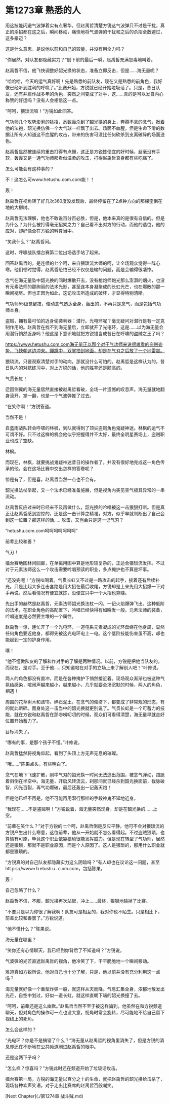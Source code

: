 # 第1273章 熟悉的人

用这技能闪避气波弹着实有点奢华。但赵禹哲清楚方锐这气波弹只不过是干扰，真正的杀招都在这之后，瞬间移动，痛快地将气波弹的干扰和之后的杀招全数避过，这多豪迈？

这是什么意思，是说他以前和自己的较量，并没有用全力吗？

“你居然，对队友都隐藏实力？”倒下前的最后一瞬，赵禹哲充满怨毒地叫着。

赵禹哲不信，他飞快调整好韶光换的状态，准备立即反击，但是……海无量呢？

“哈哈哈，今天的运气真好啊！先是熟悉的前队友，现在又是熟悉的前角色，我好像已经听到胜利的呼唤了。”比赛开始，方锐就已经开始垃圾话了。只是，昔日队友，还有并肩作战多年的角色，突然之间变成了对手，这……真的是可以发自内心称赞的好运吗？没有人会相信这一点。

“呵呵，猥琐流嘛！”方锐如此回答。

气功师几个攻势澎湃的猛招，悉数轰杀到了韶光换的身上，奔腾不息的念气，掀着他的法袍，韶光换仿佛一个大气球一样飘了出去。场面不血腥，但是生命下滑的数据让所有人知道这不血腥的攻击，带来的伤害可没比任何砍杀到支离破碎的场面逊色。

赵禹哲显然被连续的重击打得有点懵，这正是方锐拣便宜的好时候，丝毫没有手软，轰轰又是一通气功师那看似温柔的攻击，打得赵禹哲真身都有些吃痛了。

怎么可能会有这种事的？

不！这怎么可www.hetushu.com.com能！！

轰！

赵禹哲在视角转了好几次360度没发现后，最终停留在了2点钟方向的那棵歪倒在地的大柳树。

赵禹哲无法理解，他也不敢说百分百必胜，但是，他本来真的是很有自信的。但是为什么？为什么被打得毫无招架之力？自己看不出对方的行动，而他的选位，他的应对，却好像全在方锐的料算当中。

“笑我什么？”赵禹哲问。

这时，呼啸战队擂台赛第二位出场选手站了起来。

回答赵禹哲的，是连续的七个呵，来自猥琐流大师的呵，让全场观众觉得一阵心寒。他们顿时觉得，赵禹哲恐怕已经不仅仅是输的问题，而是会输得很凄惨。

念气在海无量坠中韶光换的同时爆散开去，没有枪炮师炮光那么澎湃的烟火，也没有元素法师的那绚丽的法术光影，甚至连本身凝聚成的长虹光芒，也在爆散的那一瞬间褪尽。但也正因为如此，这记攻击所造成的破坏，才显得特别清晰。

气功师55级觉醒技，催动念气透达全身，轰出的，不再只是念气，而是包括气功师本身。

盗贼，拥有最可怕的近身偷袭利器：潜行。光电环呢？毫无疑问对潜行是有一定克制作用的。赵禹哲在找不到海无量后，立即就开了光电环，这是……以为海无量会用潜行悄然近身吗？他这是下意识地就把方锐错当成昔日在呼啸的盗贼之王了吗？

https://www.hetushu.com.com海无量正以那个对于气功师来说很难看的盗贼姿势，飞快朝这边冲来。蹦跳中，双掌拍到地面，却是在气刃之后放了一个地雷震。

猥琐流，只要观察清楚对手的动向，那就没什么可怕的。赵禹哲是这样认为的。昔日队内的对抗练习中，对上方锐的话，他的胜率还是颇高的。

气贯长虹！

迂回侧翼的海无量居然直接被赵禹哲看破，全场一片遗憾的叹息声。海无量就地翻身滚开，掌一翻，也是一个气波弹推了过去。

“在笑你啊！”方锐答道。

当然不是！

自蓝雨战队转会呼啸的林枫，到队就得到了顶尖盗贼角色鬼疑神迷。林枫的运气不可谓不好。只不过这样的机会他似乎把握得并不太好，最终全明星赛场上，盗贼职业也成了空缺。

林枫。

而现在，林枫，就要挑战鬼疑神迷昔日的操作者了。并没有很好地完成这一角色传承的他，会在这场比赛中交出怎样的答卷呢？

惊是有了，但是喜，赵禹哲当然一点也不会有。

韶光换法杖举起，又一个法术已经准备施展，但是视角内突见空气极其异常的一串流动。

赵禹哲反应过来时已经来不及再做什么，韶光换的吟唱被这一击狠狠打断。但是真正让赵禹哲感到震惊的，还是这一击计算之精准，对方，似乎早就判断出了自己会到这一位置？那这样的话……攻击，又岂会只是这一记气刃？

“hetushu.com.com呵呵呵呵呵呵呵”

前辈比较和善？

气刃！

擂台赛地图林间回廊，在单挑用图中算是地形较复杂的，正适合猥琐流发挥。不过对于元素法师这么一个攻击需要吟唱预读的职业，多点掩护也不算是坏事。

“还没完呢！”方锐吆喝着。气贯长虹又不过是一路攻击的起手，接着还有后续补充。只是比起大多连击套路是用大招在最后收尾，方锐却是上来先用大招爆一下对手再说。然后看情况有便宜就拣，没便宜只中一个大招也算赚。

先出手的赫然是赵禹哲，元素法师韶光换法杖一闪，一记火焰爆弹飞出。这种低阶的法术，在职业角色的高配置下，吟唱已经快得有如瞬发一般。元素法师的装备，吟唱速度是必然要主堆的一个属性。

赵禹哲一惊，连忙开了一个光电环，一道电系元素凝成的光环盘绕在他身周，显然任何角色要近他身，都得先被这光电环电上一电。这个低阶技能伤害虽不高，却也能起到一定的护身作用。

噗！

“他不懂做队友的了解和作对手的了解是两种情况。以前，方锐是把他当队友的，而现在，是对手。至于他……只知道站在对手的立场上来了解别人吧！”叶修说。

两人的角色都没有直冲，而是在各种掩护下悄然接近着。现场观众渐渐也被这种气氛给感染，喧闹声越来越小，越来越小，几乎就要全场沉默的时候，两人的角色，相遇！

周围的花草树木和*图*书，碎石泥土，在念气的催挤下，都变成了非常规的形态，有的就此断碎。而身处这一击当中的韶光换就更别说了。气贯长虹是一个可蓄力的技能，就在方锐和赵禹哲在那唠唠叨叨的时候，观众们可看得清楚，海无量早就走好位置开始蓄力了。

目标消失了。

“哪有的事，是那个孩子不懂。”叶修说。

赵禹哲猛然将视角仰起，看到了头顶上方无声无息的璀璨。

“哦……”陈果点头，有些明白了。

念气在地下飞速扩散，刚中气刃的韶光换一时间无法逃出范围，被念气弹动，踉跄着斜倒在半空中。海无量，开启风转流云，刹那间就已经杀到韶光换面前，截脉破智，闪光百裂，再气功爆破，最后还轰出一记轰天炮！

但是他已经不再是，他不可能再用潜行那样的手段神鬼不知地近身。

“我现在……不是盗贼啊！”方锐说着，海无量突然现身，却是在韶光换的……上空。

“前辈在笑什么？”对于方锐的七个呵，赵禹哲倒是反应平静。他可不会对猥琐流的方锐产生出什么寒意，这位前辈，他从一开始就不怎么看得起。不过盗贼猥琐，也算情有可原，毕竟这个职业依靠猥琐很能发挥威力。但是现在转型了气功师，居然还是猥琐，那就不是职业原因，而是个人原因了。这人是猥琐的，那用什么职业就都是猥琐的。

“方锐真的对自己队友都隐藏实力这么阴暗吗？”有人却也在议论这一问题，甚至httｐs://www•ｈetushｕ.ｃom.com，包括陈果。

轰！

自己忽略了什么？

赵禹哲不信，不服，韶光换再次站起，冲上……最终，狠狠地输掉了比赛。

“不要只是以为你很了解我啊！队友可是相互的，我对你也不陌生。只是相比下，前辈比较和善罢了。”方锐说道。

“他不懂什么？”陈果说。

海无量在哪里？

“笑你还有心情聊天，我已经到你背后了不知道吗？”方锐说。

气波弹的光芒直遮赵禹哲的视角，他冷笑了下，干干脆脆地一个瞬间移动。

难道真如方锐所说，他对自己也十分了解，只是，他以前并没有充分利用这一点吗？

海无量就好像一个重型炸弹一般，就这样从天而降。气息汇集全身，浓郁地散发出光芒，自空中划过，好似一道长虹，就这样直朝下端的韶光换撞了去。

“呵呵，前辈还是这么幽默。”赵禹哲当然不至于被这样骗到。他虽然在和方锐频道聊天，但对角色的操作可一点也没大意，视角时常会旋转，尽可能地不给自己留下视线上的死角。

怎么会这样的？

“光电环？你是不是搞错了什么？”海无量从赵禹哲的视角里消失了，但是方锐的消息却还在不断地在公共频道刷进赵禹哲的眼中。

还是这两下子吗？

“怎么样？惊喜吗？”方锐此时还在频道开始了垃圾话攻击。

擂台赛第一局，方锐的海无量以百分之十的生命，就把赵禹哲的韶光换给击杀了，现场各种欢声笑语，对于走出比赛席的赵禹哲百般嘲笑。



[Next Chapter](./第1274章 战斗贼.md)